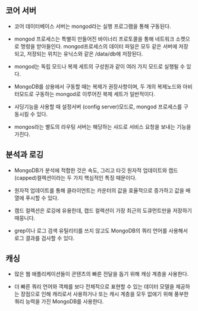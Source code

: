 ## 코어 서버

- 코어 데이터베이스 서버는 mongod라는 실행 프로그램을 통해 구동된다.  

- mongod 프로세스는 특별히 만들어진 바이너리 프로토콜을 통해 네트워크 소켓으로 명령을 받아들인다. mongod프로세스의 데이터 파일은 모두 같은 서버에 저장되고, 저장되는 위치는 유닉스와 같은 /data/db에 저장된다.

- mongod는 독립 모드나 복제 세트의 구성원과 같이 여러 가지 모드로 실행될 수 있다. 

- MongoDB를 상용에서 구동할 때는 복제가 권장사항이며, 두 개의 복제노드와 아비터모드로 구동하는 mongod로 이루어진 복제 세트가 일반적이다.

- 샤딩기능을 사용할 때 설정서버 (config server)모드로, mongod 프로세스를 구동시킬 수 있다.

- mongos라는 별도의 라우팅 서버는 해당하는 샤드로 서비스 요청을 보내는 기능을 가진다.



## 분석과 로깅

- MongoDB가 분석에 적합한 것은 속도, 그리고 타깃 원자적 업데이트와 캡드(capped)컬렉션이라는 두 가지 핵심적인 특징 때문이다. 

- 원자적 업데이트를 통해 클라이언트는 카운터의 값을 효율적으로 증가하고 값을 배열에 푸시할 수 있다.

- 캠드 컬렉션은 로깅에 유용한데, 캡드 컬렉션이 가장 최근의 도큐먼트만을 저장하기 때뭉니다.

- grep이나 로그 검색 유틸리티를 쓰지 않고도 MongoDB의 쿼리 언어를 사용해서 로그 결과를 검사할 수 있다.



## 캐싱

- 많은 웹 애플리케이션들이 콘텐츠의 빠른 전달을 돕기 위해 캐싱 계층을 사용한다. 

- 더 빠른 쿼리 언어와 객체를 보다 전체적으로 표현할 수 있는 데이터 모델을 제공하는 장점으로 인해 캐리로서 사용하거나 또는 캐시 계층을 모두 없애기 위해 풍부한 쿼리 능력을 가진 MongoDB를 사용한다.



